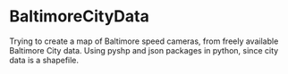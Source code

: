 BaltimoreCityData
=================

Trying to create a map of Baltimore speed cameras, from freely available Baltimore City data.
Using pyshp and json packages in python, since city data is a shapefile.
